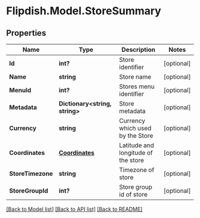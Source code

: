 # Flipdish.Model.StoreSummary
## Properties

Name | Type | Description | Notes
------------ | ------------- | ------------- | -------------
**Id** | **int?** | Store identifier | [optional] 
**Name** | **string** | Store name | [optional] 
**MenuId** | **int?** | Stores menu identifier | [optional] 
**Metadata** | **Dictionary&lt;string, string&gt;** | Store metadata | [optional] 
**Currency** | **string** | Currency which used by the Store | [optional] 
**Coordinates** | [**Coordinates**](Coordinates.md) | Latitude and longitude of the store | [optional] 
**StoreTimezone** | **string** | Timezone of store | [optional] 
**StoreGroupId** | **int?** | Store group id of store | [optional] 

[[Back to Model list]](../README.md#documentation-for-models) [[Back to API list]](../README.md#documentation-for-api-endpoints) [[Back to README]](../README.md)

